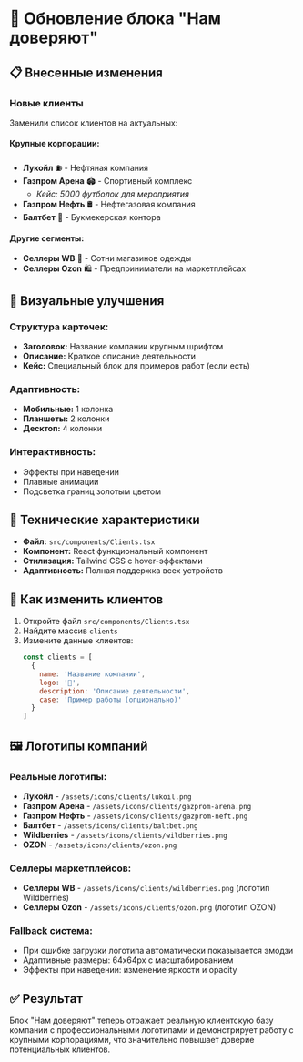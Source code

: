 # 🏢 Обновление блока "Нам доверяют"

## 📋 Внесенные изменения

### Новые клиенты

Заменили список клиентов на актуальных:

#### Крупные корпорации:
- **Лукойл** ⛽ - Нефтяная компания
- **Газпром Арена** 🏟️ - Спортивный комплекс 
  - *Кейс: 5000 футболок для мероприятия*
- **Газпром Нефть** 🛢️ - Нефтегазовая компания
- **Балтбет** 🎰 - Букмекерская контора

#### Другие сегменты:
- **Селлеры WB** 🛒 - Сотни магазинов одежды
- **Селлеры Ozon** 🛍️ - Предприниматели на маркетплейсах

## 🎨 Визуальные улучшения

### Структура карточек:
- **Заголовок:** Название компании крупным шрифтом
- **Описание:** Краткое описание деятельности
- **Кейс:** Специальный блок для примеров работ (если есть)

### Адаптивность:
- **Мобильные:** 1 колонка
- **Планшеты:** 2 колонки  
- **Десктоп:** 4 колонки

### Интерактивность:
- Эффекты при наведении
- Плавные анимации
- Подсветка границ золотым цветом

## 📱 Технические характеристики

- **Файл:** `src/components/Clients.tsx`
- **Компонент:** React функциональный компонент
- **Стилизация:** Tailwind CSS с hover-эффектами
- **Адаптивность:** Полная поддержка всех устройств

## 🔄 Как изменить клиентов

1. Откройте файл `src/components/Clients.tsx`
2. Найдите массив `clients`
3. Измените данные клиентов:
   ```javascript
   const clients = [
     { 
       name: 'Название компании', 
       logo: '🏢', 
       description: 'Описание деятельности',
       case: 'Пример работы (опционально)' 
     }
   ]
   ```

## 🖼️ Логотипы компаний

### Реальные логотипы:
- **Лукойл** - `/assets/icons/clients/lukoil.png`
- **Газпром Арена** - `/assets/icons/clients/gazprom-arena.png`
- **Газпром Нефть** - `/assets/icons/clients/gazprom-neft.png`
- **Балтбет** - `/assets/icons/clients/baltbet.png`
- **Wildberries** - `/assets/icons/clients/wildberries.png`
- **OZON** - `/assets/icons/clients/ozon.png`

### Селлеры маркетплейсов:
- **Селлеры WB** - `/assets/icons/clients/wildberries.png` (логотип Wildberries)
- **Селлеры Ozon** - `/assets/icons/clients/ozon.png` (логотип OZON)

### Fallback система:
- При ошибке загрузки логотипа автоматически показывается эмодзи
- Адаптивные размеры: 64x64px с масштабированием
- Эффекты при наведении: изменение яркости и opacity

## ✅ Результат

Блок "Нам доверяют" теперь отражает реальную клиентскую базу компании с профессиональными логотипами и демонстрирует работу с крупными корпорациями, что значительно повышает доверие потенциальных клиентов. 
